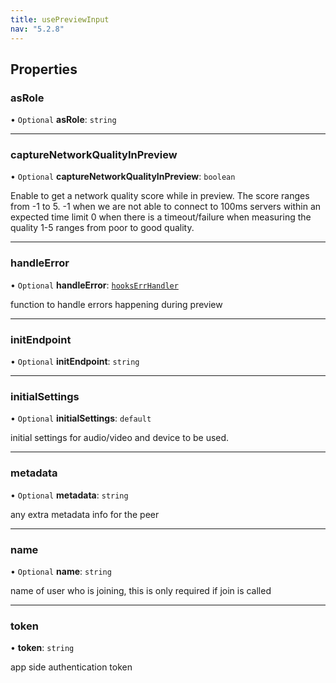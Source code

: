 ```yaml
---
title: usePreviewInput
nav: "5.2.8"
---
```


## Properties

### asRole

• `Optional` **asRole**: `string`

___

### captureNetworkQualityInPreview

• `Optional` **captureNetworkQualityInPreview**: `boolean`

Enable to get a network quality score while in preview. The score ranges from -1 to 5.
-1 when we are not able to connect to 100ms servers within an expected time limit
0 when there is a timeout/failure when measuring the quality
1-5 ranges from poor to good quality.

___

### handleError

• `Optional` **handleError**: [`hooksErrHandler`](/api-reference/javascript/v2/react/home/content#hookserrhandler)

function to handle errors happening during preview

___

### initEndpoint

• `Optional` **initEndpoint**: `string`

___

### initialSettings

• `Optional` **initialSettings**: `default`

initial settings for audio/video and device to be used.

___

### metadata

• `Optional` **metadata**: `string`

any extra metadata info for the peer

___

### name

• `Optional` **name**: `string`

name of user who is joining, this is only required if join is called

___

### token

• **token**: `string`

app side authentication token
